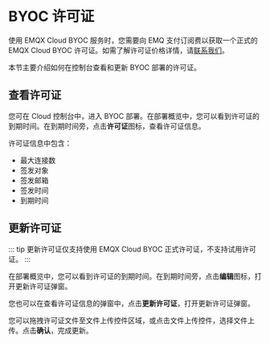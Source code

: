 # BYOC 许可证

使用 EMQX Cloud BYOC 服务时，您需要向 EMQ 支付订阅费以获取一个正式的 EMQX Cloud BYOC 许可证。如需了解许可证价格详情，请[联系我们](https://www.emqx.com/zh/contact?product=cloud)。

本节主要介绍如何在控制台查看和更新 BYOC 部署的许可证。

## 查看许可证

您可在 Cloud 控制台中，进入 BYOC 部署。在部署概览中，您可以看到许可证的到期时间。在到期时间旁，点击**许可证**图标，查看许可证信息。

许可证信息中包含：
- 最大连接数
- 签发对象
- 签发邮箱
- 签发时间
- 到期时间

## 更新许可证

::: tip
更新许可证仅支持使用 EMQX Cloud BYOC 正式许可证，不支持试用许可证。
:::

在部署概览中，您可以看到许可证的到期时间。在到期时间旁，点击**编辑**图标，打开更新许可证弹窗。

您也可以在查看许可证信息的弹窗中，点击**更新许可证**，打开更新许可证弹窗。

您可以拖拽许可证文件至文件上传控件区域，或点击文件上传控件，选择文件上传。点击**确认**，完成更新。